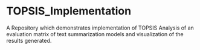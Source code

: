 # TOPSIS_Implementation
A Repository which demonstrates implementation of TOPSIS Analysis of an evaluation matrix of text summarization models and visualization of the results generated.
